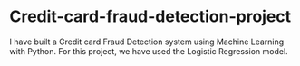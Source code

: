 # Credit-card-fraud-detection-project
 I have built a Credit card Fraud Detection system using Machine Learning with Python. For this project, we have used the Logistic Regression model.
